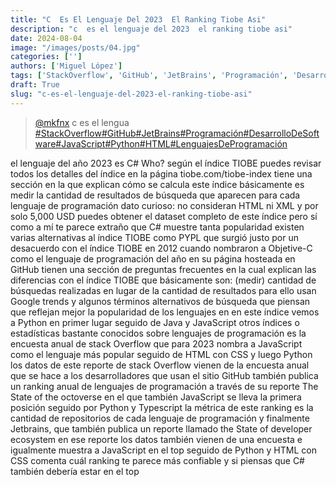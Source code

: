 ```yaml
---
title: "C  Es El Lenguaje Del 2023  El Ranking Tiobe Asi"
description: "c  es el lenguaje del 2023  el ranking tiobe asi"
date: 2024-08-04
image: "/images/posts/04.jpg"
categories: ['']
authors: ['Miguel López']
tags: ['StackOverflow', 'GitHub', 'JetBrains', 'Programación', 'DesarrolloDeSoftware', 'JavaScript', 'Python', 'HTML', 'LenguajesDeProgramación']
draft: True
slug: "c-es-el-lenguaje-del-2023-el-ranking-tiobe-asi"
---
```


<blockquote class="tiktok-embed" cite="{https://www.tiktok.com/@mkfnx/video/7324834769538256134}" data-video-id="7324834769538256134" style="max-width: 605px;min-width: 325px;" > <section> <a target="_blank" title="@mkfnx" href="https://www.tiktok.com/@mkfnx?refer=embed">@mkfnx</a> c  es el lengua </section> <a title="StackOverflow" target="_blank" href="https://www.tiktok.com/tag/StackOverflow?refer=embed">#StackOverflow</a><a title="GitHub" target="_blank" href="https://www.tiktok.com/tag/GitHub?refer=embed">#GitHub</a><a title="JetBrains" target="_blank" href="https://www.tiktok.com/tag/JetBrains?refer=embed">#JetBrains</a><a title="Programación" target="_blank" href="https://www.tiktok.com/tag/Programación?refer=embed">#Programación</a><a title="DesarrolloDeSoftware" target="_blank" href="https://www.tiktok.com/tag/DesarrolloDeSoftware?refer=embed">#DesarrolloDeSoftware</a><a title="JavaScript" target="_blank" href="https://www.tiktok.com/tag/JavaScript?refer=embed">#JavaScript</a><a title="Python" target="_blank" href="https://www.tiktok.com/tag/Python?refer=embed">#Python</a><a title="HTML" target="_blank" href="https://www.tiktok.com/tag/HTML?refer=embed">#HTML</a><a title="LenguajesDeProgramación" target="_blank" href="https://www.tiktok.com/tag/LenguajesDeProgramación?refer=embed">#LenguajesDeProgramación</a> </blockquote> <script async src="https://www.tiktok.com/embed.js"></script>

el lenguaje del año 2023 es C# Who? según el índice TIOBE puedes revisar todos los detalles del índice en la página tiobe.com/tiobe-index tiene una sección en la que explican cómo se calcula este índice básicamente es medir la cantidad de resultados de búsqueda que aparecen para cada lenguaje de programación dato curioso: no consideran HTML ni XML y por solo 5,000 USD puedes obtener el dataset completo de este índice pero sí como a mí te parece extraño que C# muestre tanta popularidad existen varias alternativas al índice TIOBE  como PYPL que surgió justo por un desacuerdo con el índice TIOBE en 2012 cuando nombraron a Objetive-C como el lenguaje de programación del año en su página hosteada en GitHub tienen una sección de preguntas frecuentes en la cual explican las diferencias con el índice TIOBE que básicamente son: (medir) cantidad de búsquedas realizadas en lugar de la cantidad de resultados para ello usan Google trends y algunos términos alternativos de búsqueda que piensan que reflejan mejor la popularidad de los lenguajes en en este índice vemos a Python en primer lugar seguido de Java y JavaScript otros índices o estadísticas bastante conocidos sobre lenguajes de programación es la encuesta anual de stack Overflow que para 2023 nombra a JavaScript como el lenguaje más popular seguido de HTML con CSS y luego Python los datos de este reporte de stack Overflow vienen de la encuesta anual que se hace a los desarrolladores que usan el sitio GitHub también publica un ranking anual de lenguajes de programación a través de su reporte The State of the octoverse en el que también JavaScript se lleva la primera posición seguido por Python y Typescript la métrica de este ranking es la cantidad de repositorios de cada lenguaje de programación y finalmente Jetbrains, que también publica un reporte llamado the State of developer ecosystem en ese reporte los datos también vienen de una encuesta e igualmente muestra a JavaScript en el top seguido de Python y HTML con CSS comenta cuál ranking te parece más confiable y si piensas que C# también debería estar en el top 